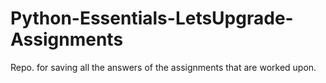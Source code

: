 # Python-Essentials-LetsUpgrade-Assignments
Repo. for saving all the answers of the assignments that are worked upon.
